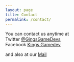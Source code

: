 ```yaml
---
layout: page
title: Contact 
permalink: /contact/
---
```


You can contact us anytime at 
<br>
Twitter [@GingsGameDevs](https://twitter.com/KingsGameDevs)<br>
Facebook [Kings Gamedev](https://www.facebook.com/kings.smith.7545)<br>

and also at our 
[Mail](mailto:kingsgamedevelopers@gmail.com)<br>
